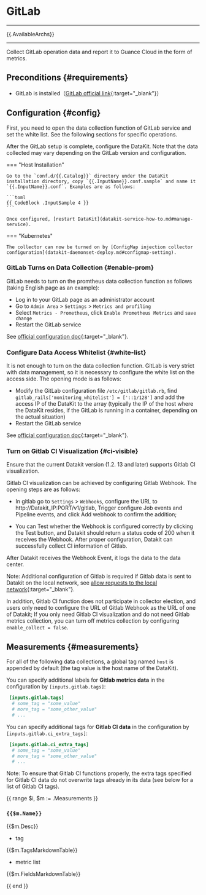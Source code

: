 
# GitLab
---

{{.AvailableArchs}}

---

Collect GitLab operation data and report it to Guance Cloud in the form of metrics.

## Preconditions {#requirements}

- GitLab is installed（[GitLab official link](https://about.gitlab.com/){:target="_blank"}）

## Configuration {#config}

First, you need to open the data collection function of GitLab service and set the white list. See the following sections for specific operations.

After the GitLab setup is complete, configure the DataKit. Note that the data collected may vary depending on the GitLab version and configuration.

=== "Host Installation"

    Go to the `conf.d/{{.Catalog}}` directory under the DataKit installation directory, copy `{{.InputName}}.conf.sample` and name it `{{.InputName}}.conf`. Examples are as follows:
    
    ```toml
    {{ CodeBlock .InputSample 4 }}
    ```
    
    Once configured, [restart DataKit](datakit-service-how-to.md#manage-service).

=== "Kubernetes"

    The collector can now be turned on by [ConfigMap injection collector configuration](datakit-daemonset-deploy.md#configmap-setting).

### GitLab Turns on Data Collection {#enable-prom}

GitLab needs to turn on the promtheus data collection function as follows (taking English page as an example):

- Log in to your GitLab page as an administrator account
- Go to `Admin Area` > `Settings` > `Metrics and profiling`
- Select `Metrics - Prometheus`, click `Enable Prometheus Metrics` and `save change`
- Restart the GitLab service

See [official configuration doc](https://docs.gitlab.com/ee/administration/monitoring/prometheus/gitlab_metrics.html#gitlab-prometheus-metrics){:target="_blank"}.

### Configure Data Access Whitelist {#white-list}

It is not enough to turn on the data collection function. GitLab is very strict with data management, so it is necessary to configure the white list on the access side. The opening mode is as follows:

- Modify the GitLab configuration file `/etc/gitlab/gitlab.rb`, find `gitlab_rails['monitoring_whitelist'] = ['::1/128']` and add the access IP of the DataKit to the array (typically the IP of the host where the DataKit resides, if the GitLab is running in a container, depending on the actual situation)
- Restart the GitLab service

See [official configuration doc](https://docs.gitlab.com/ee/administration/monitoring/ip_whitelist.html){:target="_blank"}.

### Turn on Gitlab CI Visualization {#ci-visible}

Ensure that the current Datakit version (1.2. 13 and later) supports Gitlab CI visualization.

Gitlab CI visualization can be achieved by configuring Gitlab Webhook. The opening steps are as follows:

- In gitlab go to `Settings` > `Webhooks`, configure the URL to http://Datakit_IP:PORT/v1/gitlab, Trigger configure Job events and Pipeline events, and click Add webhook to confirm the addition;

- You can Test whether the Webhook is configured correctly by clicking the Test button, and Datakit should return a status code of 200 when it receives the Webhook. After proper configuration, Datakit can successfully collect CI information of Gitlab.

After Datakit receives the Webhook Event, it logs the data to the data center.

Note: Additional configuration of Gitlab is required if Gitlab data is sent to Datakit on the local network, see [allow requests to the local network](https://docs.gitlab.com/ee/security/webhooks.html){:target="_blank"}.

In addition, Gitlab CI function does not participate in collector election, and users only need to configure the URL of Gitlab Webhook as the URL of one of Datakit; If you only need Gitlab CI visualization and do not need Gitlab metrics collection, you can turn off metrics collection by configuring `enable_collect = false`.

## Measurements {#measurements}

For all of the following data collections, a global tag named `host` is appended by default (the tag value is the host name of the DataKit).

You can specify additional labels for **Gitlab metrics data** in the configuration by `[inputs.gitlab.tags]`:

``` toml
 [inputs.gitlab.tags]
  # some_tag = "some_value"
  # more_tag = "some_other_value"
  # ...
```

You can specify additional tags for **Gitlab CI data** in the configuration by `[inputs.gitlab.ci_extra_tags]`:

``` toml
 [inputs.gitlab.ci_extra_tags]
  # some_tag = "some_value"
  # more_tag = "some_other_value"
  # ...
```

Note: To ensure that Gitlab CI functions properly, the extra tags specified for Gitlab CI data do not overwrite tags already in its data (see below for a list of Gitlab CI tags).



{{ range $i, $m := .Measurements }}

### `{{$m.Name}}`

{{$m.Desc}}

- tag

{{$m.TagsMarkdownTable}}

- metric list

{{$m.FieldsMarkdownTable}}

{{ end }}
